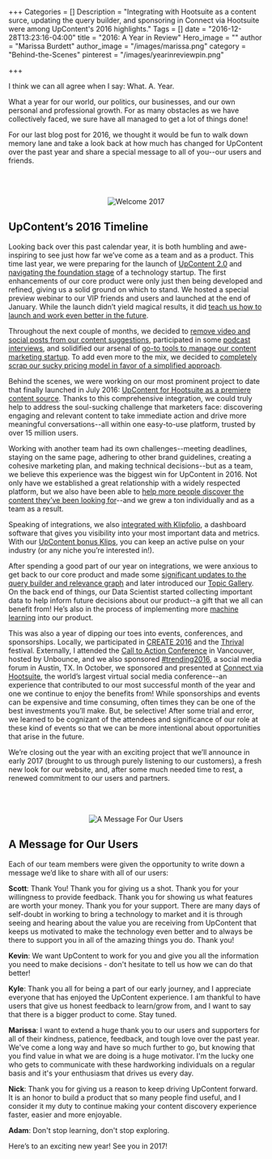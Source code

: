 +++
Categories = []
Description = "Integrating with Hootsuite as a content surce, updating the query builder, and sponsoring in Connect via Hootsuite were among UpContent's 2016 highlights."
Tags = []
date = "2016-12-28T13:23:16-04:00"
title = "2016: A Year in Review"
Hero_image = ""
author = "Marissa Burdett"
author_image = "/images/marissa.png"
category = "Behind-the-Scenes"
pinterest = "/images/yearinreviewpin.png"

+++


I think we can all agree when I say: What. A. Year.

What a year for our world, our politics, our businesses, and our own personal and professional growth. For as many obstacles as we have collectively faced, we sure have all managed to get a lot of things done!

For our last blog post for 2016, we thought it would be fun to walk down memory lane and take a look back at how much has changed for UpContent over the past year and share a special message to all of you--our users and friends.

<p style="text-align: center;"><img src="/images/ayearinreview.png" alt="Welcome 2017" style="margin-top: 50px;"></p>

## UpContent’s 2016 Timeline

Looking back over this past calendar year, it is both humbling and awe-inspiring to see just how far we’ve come as a team and as a product. This time last year, we were preparing for the launch of [UpContent 2.0](https://upcontent.com/post/introducing-upcontent-2/) and [navigating the foundation stage](https://upcontent.com/post/navigating-the-foundation-stage/) of a technology startup. The first enhancements of our core product were only just then being developed and refined, giving us a solid ground on which to stand. We hosted a special preview webinar to our VIP friends and users and launched at the end of January. While the launch didn’t yield magical results, it did [teach us how to launch and work even better in the future](https://upcontent.com/post/launch-day-recap/).

Throughout the next couple of months, we decided to [remove video and social posts from our content suggestions](https://upcontent.com/post/removing-video-and-social/), participated in some [podcast interviews](https://upcontent.com/post/inbound-unboxed/), and solidified our arsenal of [go-to tools to manage our content marketing startup](https://upcontent.com/post/essential-tools-to-manage-our-startup/). To add even more to the mix, we decided to [completely scrap our sucky pricing model in favor of a simplified approach](https://upcontent.com/post/our-pricing-model-sucked/).

Behind the scenes, we were working on our most prominent project to date that finally launched in July 2016: [UpContent for Hootsuite as a premiere content source](https://upcontent.com/post/hootsuite-integration/). Thanks to this comprehensive integration, we could truly help to address the soul-sucking challenge that marketers face: discovering engaging and relevant content to take immediate action and drive more meaningful conversations--all within one easy-to-use platform, trusted by over 15 million users.

Working with another team had its own challenges--meeting deadlines, staying on the same page, adhering to other brand guidelines, creating a cohesive marketing plan, and making technical decisions--but as a team, we believe this experience was the biggest win for UpContent in 2016. Not only have we established a great relationship with a widely respected platform, but we also have been able to [help more people discover the content they’ve been looking for](http://appdirectory.hootsuite.com/185/upcontent)--and we grew a ton individually and as a team as a result.

Speaking of integrations, we also [integrated with Klipfolio](https://upcontent.com/post/klipfolio-integration/), a dashboard software that gives you visibility into your most important data and metrics. With our [UpContent bonus Klips](https://www.klipfolio.com/integrations/upcontent-dashboard), you can keep an active pulse on your industry (or any niche you’re interested in!).

After spending a good part of our year on integrations, we were anxious to get back to our core product and made some [significant updates to the query builder and relevance graph](https://upcontent.com/post/august-product-update/) and later introduced our [Topic Gallery](https://upcontent.com/post/november-2016-product-update/). On the back end of things, our Data Scientist started collecting important data to help inform future decisions about our product--a gift that we all can benefit from! He’s also in the process of implementing more [machine learning](https://upcontent.com/post/machine-learning-for-curation/) into our product.

This was also a year of dipping our toes into events, conferences, and sponsorships. Locally, we participated in [CREATE 2016](http://www.pghtech.org/events/create-festival.aspx) and the [Thrival](http://www.thrivalfestival.com/) festival. Externally, I attended the [Call to Action Conference](http://calltoactionconference.unbounce.com/) in Vancouver, hosted by Unbounce, and we also sponsored [#trending2016](http://nonprofitaustin.org/socialforum), a social media forum in Austin, TX. In October, we sponsored and presented at [Connect via Hootsuite](https://upcontent.com/post/connect-via-hootsuite-recap/), the world’s largest virtual social media conference--an experience that contributed to our most successful month of the year and one we continue to enjoy the benefits from! While sponsorships and events can be expensive and time consuming, often times they can be one of the best investments you’ll make. But, be selective! After some trial and error, we learned to be cognizant of the attendees and significance of our role at these kind of events so that we can be more intentional about opportunities that arise in the future.

We’re closing out the year with an exciting project that we’ll announce in early 2017 (brought to us through purely listening to our customers), a fresh new look for our website, and, after some much needed time to rest, a renewed commitment to our users and partners.

<p style="text-align: center;"><img src="/images/amsgforusers.png" alt="A Message For Our Users" style="margin-top: 50px;"></p>


## A Message for Our Users

Each of our team members were given the opportunity to write down a message we’d like to share with all of our users:

**Scott**: Thank You! Thank you for giving us a shot. Thank you for your willingness to provide feedback. Thank you for showing us what features are worth your money. Thank you for your support. There are many days of self-doubt in working to bring a technology to market and it is through seeing and hearing about the value you are receiving from UpContent that keeps us motivated to make the technology even better and to always be there to support you in all of the amazing things you do. Thank you!

**Kevin**: We want UpContent to work for you and give you all the information you need to make decisions - don't hesitate to tell us how we can do that better!

**Kyle**: Thank you all for being a part of our early journey, and I appreciate everyone that has enjoyed the UpContent experience. I am thankful to have users that give us honest feedback to learn/grow from, and I want to say that there is a bigger product to come. Stay tuned.

**Marissa**: I want to extend a huge thank you to our users and supporters for all of their kindness, patience, feedback, and tough love over the past year. We've come a long way and have so much further to go, but knowing that you find value in what we are doing is a huge motivator. I'm the lucky one who gets to communicate with these hardworking individuals on a regular basis and it's your enthusiasm that drives us every day.

**Nick**: Thank you for giving us a reason to keep driving UpContent forward. It is an honor to build a product that so many people find useful, and I consider it my duty to continue making your content discovery experience faster, easier and more enjoyable.

**Adam**: Don't stop learning, don't stop exploring.

Here’s to an exciting new year! See you in 2017!
